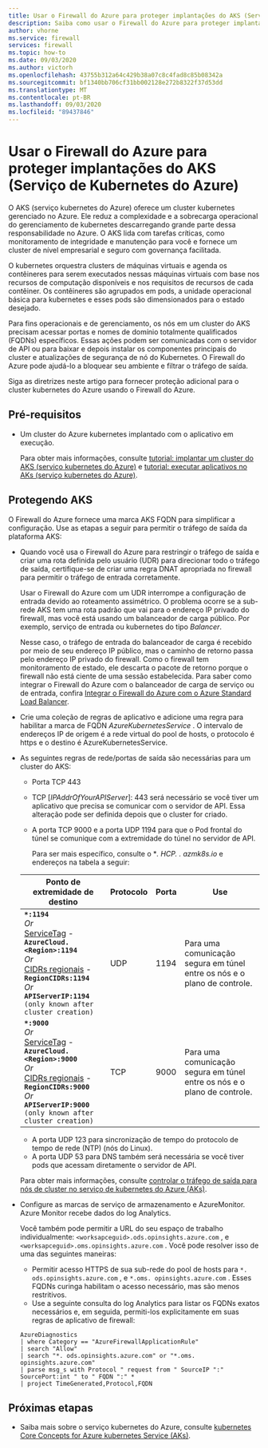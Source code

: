 ```yaml
---
title: Usar o Firewall do Azure para proteger implantações do AKS (Serviço de Kubernetes do Azure)
description: Saiba como usar o Firewall do Azure para proteger implantações do AKS (serviço kubernetes do Azure)
author: vhorne
ms.service: firewall
services: firewall
ms.topic: how-to
ms.date: 09/03/2020
ms.author: victorh
ms.openlocfilehash: 43755b312a64c429b38a07c8c4fad8c85b08342a
ms.sourcegitcommit: bf1340bb706cf31bb002128e272b8322f37d53dd
ms.translationtype: MT
ms.contentlocale: pt-BR
ms.lasthandoff: 09/03/2020
ms.locfileid: "89437846"
---
```

# <a name="use-azure-firewall-to-protect-azure-kubernetes-service-aks-deployments"></a>Usar o Firewall do Azure para proteger implantações do AKS (Serviço de Kubernetes do Azure)

O AKS (serviço kubernetes do Azure) oferece um cluster kubernetes gerenciado no Azure. Ele reduz a complexidade e a sobrecarga operacional do gerenciamento de kubernetes descarregando grande parte dessa responsabilidade no Azure. O AKS lida com tarefas críticas, como monitoramento de integridade e manutenção para você e fornece um cluster de nível empresarial e seguro com governança facilitada.

O kubernetes orquestra clusters de máquinas virtuais e agenda os contêineres para serem executados nessas máquinas virtuais com base nos recursos de computação disponíveis e nos requisitos de recursos de cada contêiner. Os contêineres são agrupados em pods, a unidade operacional básica para kubernetes e esses pods são dimensionados para o estado desejado.

Para fins operacionais e de gerenciamento, os nós em um cluster do AKS precisam acessar portas e nomes de domínio totalmente qualificados (FQDNs) específicos. Essas ações podem ser comunicadas com o servidor de API ou para baixar e depois instalar os componentes principais do cluster e atualizações de segurança de nó do Kubernetes. O Firewall do Azure pode ajudá-lo a bloquear seu ambiente e filtrar o tráfego de saída.

Siga as diretrizes neste artigo para fornecer proteção adicional para o cluster kubernetes do Azure usando o Firewall do Azure.

## <a name="prerequisites"></a>Pré-requisitos

- Um cluster do Azure kubernetes implantado com o aplicativo em execução.

   Para obter mais informações, consulte [tutorial: implantar um cluster do AKS (serviço kubernetes do Azure)](../aks/tutorial-kubernetes-deploy-cluster.md) e [tutorial: executar aplicativos no AKs (serviço kubernetes do Azure)](../aks/tutorial-kubernetes-deploy-application.md).


## <a name="securing-aks"></a>Protegendo AKS

O Firewall do Azure fornece uma marca AKS FQDN para simplificar a configuração. Use as etapas a seguir para permitir o tráfego de saída da plataforma AKS:

- Quando você usa o Firewall do Azure para restringir o tráfego de saída e criar uma rota definida pelo usuário (UDR) para direcionar todo o tráfego de saída, certifique-se de criar uma regra DNAT apropriada no firewall para permitir o tráfego de entrada corretamente. 

   Usar o Firewall do Azure com um UDR interrompe a configuração de entrada devido ao roteamento assimétrico. O problema ocorre se a sub-rede AKS tem uma rota padrão que vai para o endereço IP privado do firewall, mas você está usando um balanceador de carga público. Por exemplo, serviço de entrada ou kubernetes do tipo *Balancer*.

   Nesse caso, o tráfego de entrada do balanceador de carga é recebido por meio de seu endereço IP público, mas o caminho de retorno passa pelo endereço IP privado do firewall. Como o firewall tem monitoramento de estado, ele descarta o pacote de retorno porque o firewall não está ciente de uma sessão estabelecida. Para saber como integrar o Firewall do Azure com o balanceador de carga de serviço ou de entrada, confira [Integrar o Firewall do Azure com o Azure Standard Load Balancer](integrate-lb.md).
- Crie uma coleção de regras de aplicativo e adicione uma regra para habilitar a marca de FQDN *AzureKubernetesService* . O intervalo de endereços IP de origem é a rede virtual do pool de hosts, o protocolo é https e o destino é AzureKubernetesService.
- As seguintes regras de rede/portas de saída são necessárias para um cluster do AKS:

   - Porta TCP 443
   - TCP [*IPAddrOfYourAPIServer*]: 443 será necessário se você tiver um aplicativo que precisa se comunicar com o servidor de API. Essa alteração pode ser definida depois que o cluster for criado.
   - A porta TCP 9000 e a porta UDP 1194 para que o Pod frontal do túnel se comunique com a extremidade do túnel no servidor de API.

      Para ser mais específico, consulte o **. HCP. <location> . azmk8s.io* e endereços na tabela a seguir:

   | Ponto de extremidade de destino                                                             | Protocolo | Porta    | Use  |
   |----------------------------------------------------------------------------------|----------|---------|------|
   | **`*:1194`** <br/> *Or* <br/> [ServiceTag](../virtual-network/service-tags-overview.md#available-service-tags) - **`AzureCloud.<Region>:1194`** <br/> *Or* <br/> [CIDRs regionais](../virtual-network/service-tags-overview.md#discover-service-tags-by-using-downloadable-json-files) - **`RegionCIDRs:1194`** <br/> *Or* <br/> **`APIServerIP:1194`** `(only known after cluster creation)`  | UDP           | 1194      | Para uma comunicação segura em túnel entre os nós e o plano de controle. |
   | **`*:9000`** <br/> *Or* <br/> [ServiceTag](../virtual-network/service-tags-overview.md#available-service-tags) - **`AzureCloud.<Region>:9000`** <br/> *Or* <br/> [CIDRs regionais](../virtual-network/service-tags-overview.md#discover-service-tags-by-using-downloadable-json-files) - **`RegionCIDRs:9000`** <br/> *Or* <br/> **`APIServerIP:9000`** `(only known after cluster creation)`  | TCP           | 9000      | Para uma comunicação segura em túnel entre os nós e o plano de controle. |

   - A porta UDP 123 para sincronização de tempo do protocolo de tempo de rede (NTP) (nós do Linux).
   - A porta UDP 53 para DNS também será necessária se você tiver pods que acessam diretamente o servidor de API.

   Para obter mais informações, consulte [controlar o tráfego de saída para nós de cluster no serviço de kubernetes do Azure (AKs)](../aks/limit-egress-traffic.md).
- Configure as marcas de serviço de armazenamento e AzureMonitor. Azure Monitor recebe dados do log Analytics.

   Você também pode permitir a URL do seu espaço de trabalho individualmente: `<worksapceguid>.ods.opinsights.azure.com` , e `<worksapceguid>.oms.opinsights.azure.com` . Você pode resolver isso de uma das seguintes maneiras:

    - Permitir acesso HTTPS de sua sub-rede do pool de hosts para `*. ods.opinsights.azure.com` , e `*.oms. opinsights.azure.com` . Esses FQDNs curinga habilitam o acesso necessário, mas são menos restritivos.
    - Use a seguinte consulta do log Analytics para listar os FQDNs exatos necessários e, em seguida, permiti-los explicitamente em suas regras de aplicativo de firewall:
   ```
   AzureDiagnostics 
   | where Category == "AzureFirewallApplicationRule" 
   | search "Allow" 
   | search "*. ods.opinsights.azure.com" or "*.oms. opinsights.azure.com"
   | parse msg_s with Protocol " request from " SourceIP ":" SourcePort:int " to " FQDN ":" * 
   | project TimeGenerated,Protocol,FQDN 
   ```


## <a name="next-steps"></a>Próximas etapas

- Saiba mais sobre o serviço kubernetes do Azure, consulte [kubernetes Core Concepts for Azure kubernetes Service (AKs)](../aks/concepts-clusters-workloads.md).
